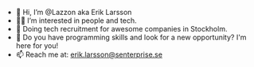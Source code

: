 - 👋 Hi, I’m @Lazzon aka Erik Larsson
- 🧍🏻 I’m interested in people and tech.
- 🚀 Doing tech recruitment for awesome companies in Stockholm.
- 👾 Do you have programming skills and look for a new opportunity? I'm here for you!
- 📫 Reach me at: erik.larsson@senterprise.se
